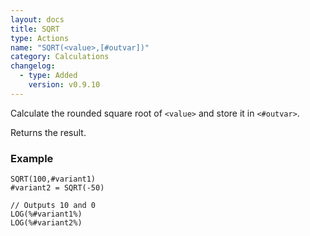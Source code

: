 ```yaml
---
layout: docs
title: SQRT
type: Actions
name: "SQRT(<value>,[#outvar])"
category: Calculations
changelog:
  - type: Added
    version: v0.9.10
---
```

Calculate the rounded square root of `<value>` and store it in `<#outvar>`.

Returns the result.

### Example
```
SQRT(100,#variant1)
#variant2 = SQRT(-50)

// Outputs 10 and 0
LOG(%#variant1%)
LOG(%#variant2%)
```
